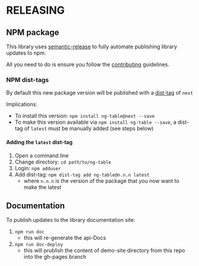 RELEASING
============

## NPM package

This library uses [semantic-release](https://github.com/semantic-release/semantic-release) 
to fully automate publishing library updates to npm.

All you need to do is ensure you follow the [contributing](static/js/ng-table/CONTRIBUTING.md) guidelines.

### NPM dist-tags

By default this new package version will be published with a [dist-tag](https://docs.npmjs.com/cli/dist-tag#purpose) of `next`

Implications:

* To install this version: `npm install ng-table@next --save`
* To make this version available via `npm install ng-table --save`, a dist-tag of `latest` must be manually added (see steps below)

#### Adding the `latest` dist-tag

1. Open a command line
2. Change directory: `cd path/to/ng-table`
3. Login: `npm adduser`
4. Add dist-tag: `npm dist-tag add ng-table@n.n.n latest`
    * where `n.n.n` is the version of the package that you now want to make the latest


## Documentation

To publish updates to the library documentation site:

1. `npm run doc`
    * this will re-generate the api-Docs
2. `npm run doc-deploy`
    * this will prublish the content of demo-site directory from this repo into the gh-pages branch